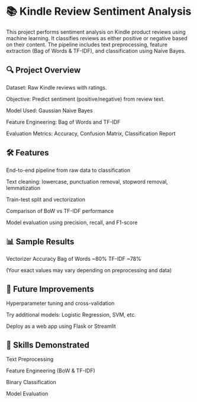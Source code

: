 # 📚 Kindle Review Sentiment Analysis
This project performs sentiment analysis on Kindle product reviews using machine learning. It classifies reviews as either positive or negative based on their content. The pipeline includes text preprocessing, feature extraction (Bag of Words & TF-IDF), and classification using Naive Bayes.

## 🔍 Project Overview
Dataset: Raw Kindle reviews with ratings.

Objective: Predict sentiment (positive/negative) from review text.

Model Used: Gaussian Naive Bayes

Feature Engineering: Bag of Words and TF-IDF

Evaluation Metrics: Accuracy, Confusion Matrix, Classification Report

## 🛠️ Features
End-to-end pipeline from raw data to classification

Text cleaning: lowercase, punctuation removal, stopword removal, lemmatization

Train-test split and vectorization

Comparison of BoW vs TF-IDF performance

Model evaluation using precision, recall, and F1-score

## 📊 Sample Results
Vectorizer	Accuracy
Bag of Words	~80%
TF-IDF	~78%

(Your exact values may vary depending on preprocessing and data)

## 🔮 Future Improvements
Hyperparameter tuning and cross-validation

Try additional models: Logistic Regression, SVM, etc.

Deploy as a web app using Flask or Streamlit

## 🧠 Skills Demonstrated
Text Preprocessing

Feature Engineering (BoW & TF-IDF)

Binary Classification

Model Evaluation
